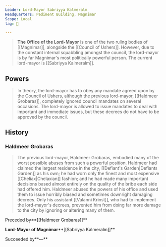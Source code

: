 ```yaml
---
Leader: Lord-Mayor Sabriyya Kalmeralm
Headquarters: Pediment Building, Magnimar
Scope: Local
tag: 👥

---
```


> **The Office of the Lord-Mayor** is one of the two ruling bodies of [[Magnimar]], alongside the [[Council of Ushers]]. However, due to the constant internal squabbling amongst the council, the lord-mayor is by far Magnimar's most politically powerful person. The current lord-mayor is [[Sabriyya Kalmeralm]].



## Powers

> In theory, the lord-mayor has to obey any mandate agreed upon by the Council of Ushers, although the previous lord-mayor, [[Haldmeer Grobaras]], completely ignored council mandates on several occasions. The lord-mayor is allowed to issue mandates to deal with important and immediate issues, but these decrees do not have to be approved by the council.


## History


### Haldmeer Grobaras

> The previous lord-mayor, Haldmeer Grobaras, embodied many of the worst possible abuses from such a powerful position. Haldmeer had claimed the largest residence in the city, [[Defiant's Garden|Defiants Garden]] as his own; he had worn only the finest and most expensive [[Cheliax|Chelaxian]] fashion; and he had made many important decisions based almost entirely on the quality of the bribe each side had offered him.
> Haldmeer abused the powers of his office and used them to issue horribly biased and sometimes downright damaging decrees. Only his assistant [[Valanni Krinst]], who had to implement the lord-mayor's decrees, prevented him from doing far more damage to the city by ignoring or altering many of them.





Preceded by**[[Haldmeer Grobaras]]**

**Lord-Mayor of Magnimar****[[Sabriyya Kalmeralm]]**

Succeeded by**—**







